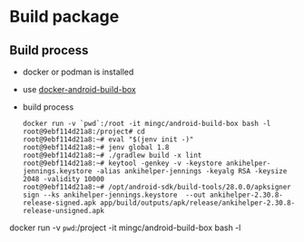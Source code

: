 # Build package

## Build process

* docker or podman is installed
* use [docker-android-build-box](https://github.com/mingchen/docker-android-build-box)
* build process

    ```
    docker run -v `pwd`:/root -it mingc/android-build-box bash -l
    root@9ebf114d21a8:/project# cd
    root@9ebf114d21a8:~# eval "$(jenv init -)"
    root@9ebf114d21a8:~# jenv global 1.8
    root@9ebf114d21a8:~# ./gradlew build -x lint
    root@9ebf114d21a8:~# keytool -genkey -v -keystore ankihelper-jennings.keystore -alias ankihelper-jennings -keyalg RSA -keysize 2048 -validity 10000
    root@9ebf114d21a8:~# /opt/android-sdk/build-tools/28.0.0/apksigner sign --ks ankihelper-jennings.keystore  --out ankihelper-2.30.8-release-signed.apk app/build/outputs/apk/release/ankihelper-2.30.8-release-unsigned.apk
    ```
docker run -v `pwd`:/project -it mingc/android-build-box bash -l